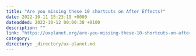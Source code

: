 ```yaml
---
title: "Are you missing these 10 shortcuts on After Effects?"
date: 2022-10-11 15:23:19 +0000
dateadded: 2022-10-12 00:00:38 +0100
description: ""
link: "https://uxplanet.org/are-you-missing-these-10-shortcuts-on-after-effects-38a4752e725d?source=rss----819cc2aaeee0---4"
category:
directory: _directory/ux-planet.md
---
```

